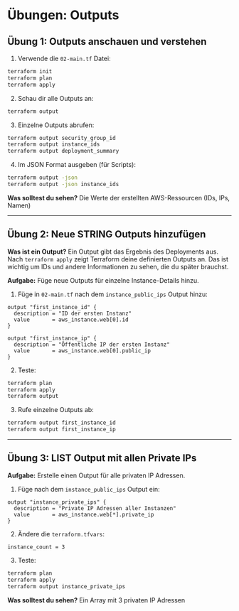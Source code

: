 # Übungen: Outputs

## Übung 1: Outputs anschauen und verstehen

1. Verwende die `02-main.tf` Datei:
```bash
terraform init
terraform plan
terraform apply
```

2. Schau dir alle Outputs an:
```bash
terraform output
```

3. Einzelne Outputs abrufen:
```bash
terraform output security_group_id
terraform output instance_ids
terraform output deployment_summary
```

4. Im JSON Format ausgeben (für Scripts):
```bash
terraform output -json
terraform output -json instance_ids
```

**Was solltest du sehen?** Die Werte der erstellten AWS-Ressourcen (IDs, IPs, Namen)

---

## Übung 2: Neue STRING Outputs hinzufügen

**Was ist ein Output?**
Ein Output gibt das Ergebnis des Deployments aus. Nach `terraform apply` zeigt Terraform deine definierten Outputs an. Das ist wichtig um IDs und andere Informationen zu sehen, die du später brauchst.

**Aufgabe:** Füge neue Outputs für einzelne Instance-Details hinzu.

1. Füge in `02-main.tf` nach dem `instance_public_ips` Output hinzu:
```hcl
output "first_instance_id" {
  description = "ID der ersten Instanz"
  value       = aws_instance.web[0].id
}

output "first_instance_ip" {
  description = "Öffentliche IP der ersten Instanz"
  value       = aws_instance.web[0].public_ip
}
```

2. Teste:
```bash
terraform plan
terraform apply
terraform output
```

3. Rufe einzelne Outputs ab:
```bash
terraform output first_instance_id
terraform output first_instance_ip
```

---

## Übung 3: LIST Output mit allen Private IPs

**Aufgabe:** Erstelle einen Output für alle privaten IP Adressen.

1. Füge nach dem `instance_public_ips` Output ein:
```hcl
output "instance_private_ips" {
  description = "Private IP Adressen aller Instanzen"
  value       = aws_instance.web[*].private_ip
}
```

2. Ändere die `terraform.tfvars`:
```hcl
instance_count = 3
```

3. Teste:
```bash
terraform plan
terraform apply
terraform output instance_private_ips
```

**Was solltest du sehen?** Ein Array mit 3 privaten IP Adressen
